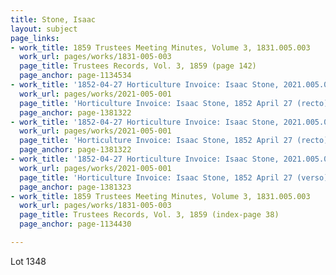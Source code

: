 ```yaml
---
title: Stone, Isaac
layout: subject
page_links:
- work_title: 1859 Trustees Meeting Minutes, Volume 3, 1831.005.003
  work_url: pages/works/1831-005-003
  page_title: Trustees Records, Vol. 3, 1859 (page 142)
  page_anchor: page-1134534
- work_title: '1852-04-27 Horticulture Invoice: Isaac Stone, 2021.005.001 '
  work_url: pages/works/2021-005-001
  page_title: 'Horticulture Invoice: Isaac Stone, 1852 April 27 (recto)'
  page_anchor: page-1381322
- work_title: '1852-04-27 Horticulture Invoice: Isaac Stone, 2021.005.001 '
  work_url: pages/works/2021-005-001
  page_title: 'Horticulture Invoice: Isaac Stone, 1852 April 27 (recto)'
  page_anchor: page-1381322
- work_title: '1852-04-27 Horticulture Invoice: Isaac Stone, 2021.005.001 '
  work_url: pages/works/2021-005-001
  page_title: 'Horticulture Invoice: Isaac Stone, 1852 April 27 (verso)'
  page_anchor: page-1381323
- work_title: 1859 Trustees Meeting Minutes, Volume 3, 1831.005.003
  work_url: pages/works/1831-005-003
  page_title: Trustees Records, Vol. 3, 1859 (index-page 38)
  page_anchor: page-1134430

---
```

<p>Lot 1348</p>